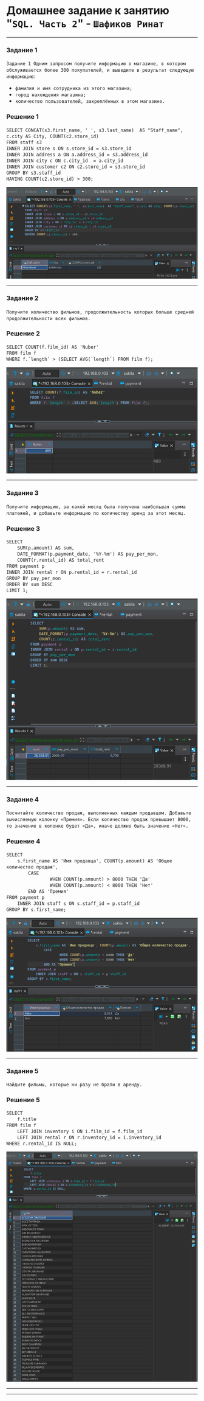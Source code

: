 # Домашнее задание к занятию "`SQL. Часть 2`" - `Шафиков Ринат`

---

### Задание 1

`Задание 1
Одним запросом получите информацию о магазине, в котором обслуживается более 300 покупателей, и выведите в результат следующую информацию:`

- `фамилия и имя сотрудника из этого магазина;`
- `город нахождения магазина;`
- `количество пользователей, закреплённых в этом магазине.`

### Решение 1

```
SELECT CONCAT(s3.first_name, ' ', s3.last_name)  AS "Staff_name", c.city AS City, COUNT(c2.store_id) 
FROM staff s3 
INNER JOIN store s ON s.store_id = s3.store_id
INNER JOIN address a ON a.address_id = s3.address_id
INNER JOIN city c ON c.city_id  = a.city_id
INNER JOIN customer c2 ON c2.store_id = s3.store_id
GROUP BY s3.staff_id
HAVING COUNT(c2.store_id) > 300;
```

![INNER_JOIN_300](img/INNER_JOIN_300.png)

---

### Задание 2

`Получите количество фильмов, продолжительность которых больше средней продолжительности всех фильмов.`

### Решение 2

```
SELECT COUNT(f.film_id) AS 'Nuber'
FROM film f
WHERE f.`length` > (SELECT AVG(`length`) FROM film f);
```

![SELECT_COUNT_BOL_AVG](img/SELECT_COUNT_BOL_AVG.png)

---

### Задание 3

`Получите информацию, за какой месяц была получена наибольшая сумма платежей, и добавьте информацию по количеству аренд за этот месяц.`

### Решение 3

```
SELECT 
	SUM(p.amount) AS sum, 
	DATE_FORMAT(p.payment_date, '%Y-%m') AS pay_per_mon, 
	COUNT(r.rental_id) AS total_rent 
FROM payment p
INNER JOIN rental r ON p.rental_id = r.rental_id 
GROUP BY pay_per_mon
ORDER BY sum DESC
LIMIT 1;
```

![max_payment_per_month](img/max_payment_per_month.png)

---

### Задание 4

`Посчитайте количество продаж, выполненных каждым продавцом. Добавьте вычисляемую колонку «Премия». Если количество продаж превышает 8000, то значение в колонке будет «Да», иначе должно быть значение «Нет».`

### Решение 4

```
SELECT 
	s.first_name AS 'Имя продавца', COUNT(p.amount) AS 'Общее количество продаж',
		CASE
				WHEN COUNT(p.amount) > 8000 THEN 'Да'
				WHEN COUNT(p.amount) < 8000 THEN 'Нет'
		END AS 'Премия'
FROM payment p
	INNER JOIN staff s ON s.staff_id = p.staff_id
GROUP BY s.first_name;
```

![SELECT_COUNT_CASE_INNER_GROUP_PREMIA](img/SELECT_COUNT_CASE_INNER_GROUP_PREMIA.png)

---

### Задание 5

`Найдите фильмы, которые ни разу не брали в аренду.`

### Решение 5

```
SELECT 
	f.title 
FROM film f
	LEFT JOIN inventory i ON i.film_id = f.film_id
	LEFT JOIN rental r ON r.inventory_id = i.inventory_id
WHERE r.rental_id IS NULL;
```

![SELECT_LEFT_JOIN_WHERE_IS_NULL](img/SELECT_LEFT_JOIN_WHERE_IS_NULL.png)

---
---

